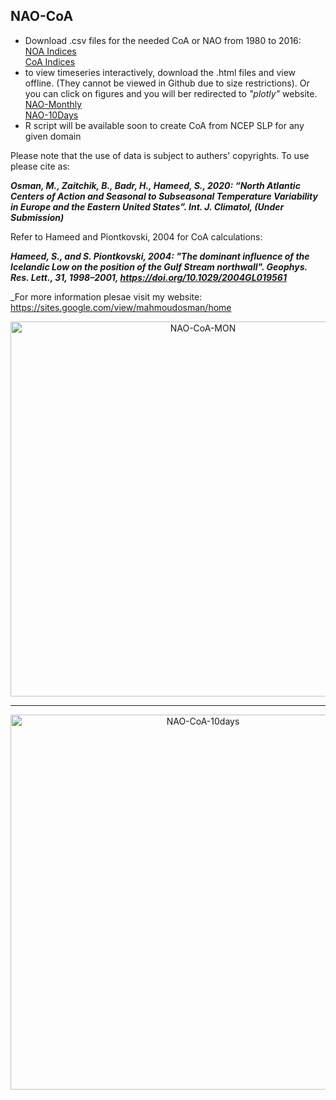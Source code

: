 ## NAO-CoA

- Download .csv files for the needed CoA or NAO from 1980 to 2016:  
[NOA Indices](/NAO/)  
[CoA Indices](/CoA/)  
- to view timeseries interactively, download the .html files and view offline. (They cannot be viewed in Github due to size restrictions). Or you can click on figures and you will ber redirected to _"plotly"_ website.   
[NAO-Monthly](/NAO-CoA-MON.html)  
[NAO-10Days](/NAO-CoA-10days.html)  
- R script will be available soon to create CoA from NCEP SLP for any given domain

Please note that the use of data is subject to authers' copyrights. To use please cite as:

_**Osman, M., Zaitchik, B., Badr, H., Hameed, S., 2020: “North Atlantic Centers of Action and Seasonal to Subseasonal Temperature Variability in Europe and the Eastern United States”. Int. J. Climatol, (Under Submission)**_  

Refer to Hameed and Piontkovski, 2004 for CoA calculations:

_**Hameed, S., and S. Piontkovski, 2004: "The dominant influence of the Icelandic Low on the position of the Gulf Stream northwall". Geophys. Res. Lett., 31, 1998–2001, https://doi.org/10.1029/2004GL019561**_

_For more information plesae visit my website: <https://sites.google.com/view/mahmoudosman/home>

<div>
    <a href="https://plotly.com/~mosman7/13/?share_key=scPOdtUOTnERmeSK85YE0q" target="_blank" title="NAO-CoA-MON" style="display: block; text-align: center;"><img src="https://plotly.com/~mosman7/13.png?share_key=scPOdtUOTnERmeSK85YE0q" alt="NAO-CoA-MON" style="max-width: 100%;width: 600px;"  width="600" onerror="this.onerror=null;this.src='https://plotly.com/404.png';" /></a>
</div>  

*******

<div>
    <a href="https://plotly.com/~mosman7/15/?share_key=4LZ59mxVLFnFiyexfxlk41" target="_blank" title="NAO-CoA-10days" style="display: block; text-align: center;"><img src="https://plotly.com/~mosman7/15.png?share_key=4LZ59mxVLFnFiyexfxlk41" alt="NAO-CoA-10days" style="max-width: 100%;width: 600px;"  width="600" onerror="this.onerror=null;this.src='https://plotly.com/404.png';" /></a>
</div>  
